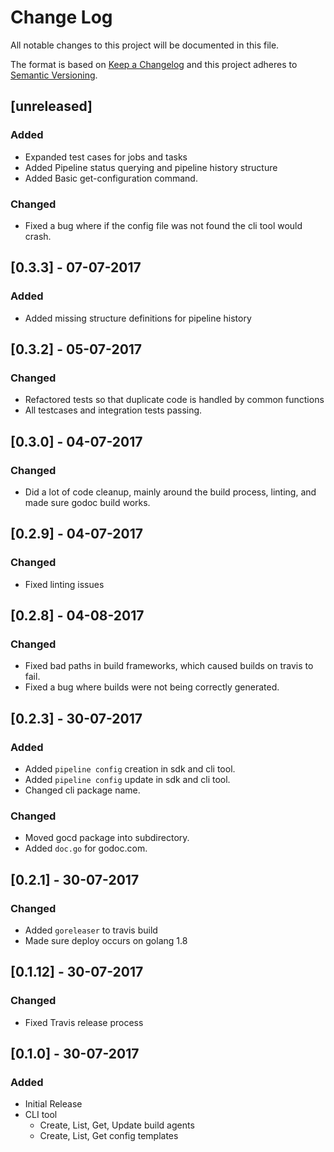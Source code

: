 # Change Log
All notable changes to this project will be documented in this file.

The format is based on [Keep a Changelog](http://keepachangelog.com/)
and this project adheres to [Semantic Versioning](http://semver.org/).

## [unreleased]
### Added
 - Expanded test cases for jobs and tasks
 - Added Pipeline status querying and pipeline history structure
 - Added Basic get-configuration command.
 
### Changed
 - Fixed a bug where if the config file was not found the cli tool would crash.

## [0.3.3] - 07-07-2017
### Added
 - Added missing structure definitions for pipeline history

## [0.3.2] - 05-07-2017
### Changed
 - Refactored tests so that duplicate code is handled by common functions
 - All testcases and integration tests passing.

## [0.3.0] - 04-07-2017
### Changed
 - Did a lot of code cleanup, mainly around the build process, linting, and made sure godoc build works.

## [0.2.9] - 04-07-2017
### Changed
 - Fixed linting issues


## [0.2.8] - 04-08-2017
### Changed
 - Fixed bad paths in build frameworks, which caused builds on travis to fail.
 - Fixed a bug where builds were not being correctly generated.

## [0.2.3] - 30-07-2017
### Added
 - Added `pipeline config` creation in sdk and cli tool.
 - Added `pipeline config` update in sdk and cli tool.
 - Changed cli package name.

### Changed
 - Moved gocd package into subdirectory.
 - Added `doc.go` for godoc.com.

## [0.2.1] - 30-07-2017
### Changed
 - Added `goreleaser` to travis build
 - Made sure deploy occurs on golang 1.8
 
## [0.1.12] - 30-07-2017

### Changed
 - Fixed Travis release process

## [0.1.0] - 30-07-2017
### Added
 - Initial Release
 - CLI tool
   - Create, List, Get, Update build agents
   - Create, List, Get config templates